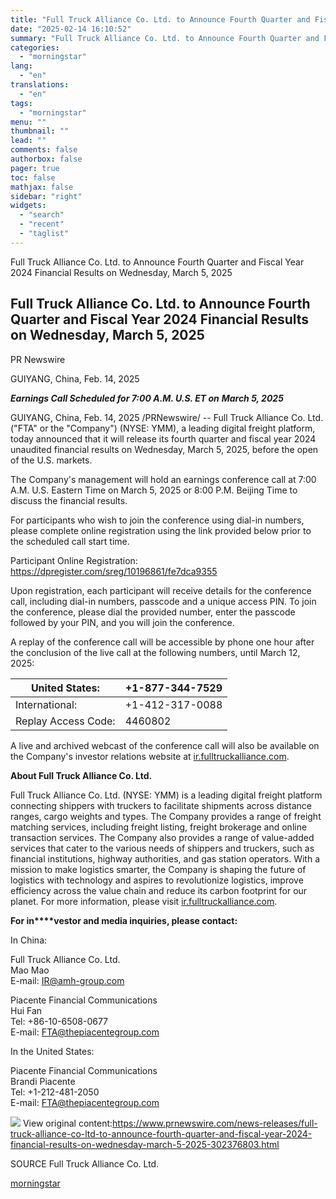 ```yaml
---
title: "Full Truck Alliance Co. Ltd. to Announce Fourth Quarter and Fiscal Year 2024 Financial Results on Wednesday, March 5, 2025"
date: "2025-02-14 16:10:52"
summary: "Full Truck Alliance Co. Ltd. to Announce Fourth Quarter and Fiscal Year 2024 Financial Results on Wednesday, March 5, 2025 Full Truck Alliance Co. Ltd. to Announce Fourth Quarter and Fiscal Year 2024 Financial Results on Wednesday, March 5, 2025 PR Newswire GUIYANG, China, Feb. 14, 2025 Earnings Call Scheduled..."
categories:
  - "morningstar"
lang:
  - "en"
translations:
  - "en"
tags:
  - "morningstar"
menu: ""
thumbnail: ""
lead: ""
comments: false
authorbox: false
pager: true
toc: false
mathjax: false
sidebar: "right"
widgets:
  - "search"
  - "recent"
  - "taglist"
---
```


Full Truck Alliance Co. Ltd. to Announce Fourth Quarter and Fiscal Year 2024 Financial Results on Wednesday, March 5, 2025

Full Truck Alliance Co. Ltd. to Announce Fourth Quarter and Fiscal Year 2024 Financial Results on Wednesday, March 5, 2025
--------------------------------------------------------------------------------------------------------------------------

PR Newswire

GUIYANG, China, Feb. 14, 2025


***Earnings Call Scheduled for 7:00 A.M. U.S. ET on*** ***March 5, 2025***

GUIYANG, China, Feb. 14, 2025 /PRNewswire/ -- Full Truck Alliance Co. Ltd. ("FTA" or the "Company") (NYSE: YMM), a leading digital freight platform, today announced that it will release its fourth quarter and fiscal year 2024 unaudited financial results on Wednesday, March 5, 2025, before the open of the U.S. markets.

The Company's management will hold an earnings conference call at 7:00 A.M. U.S. Eastern Time on March 5, 2025 or 8:00 P.M. Beijing Time to discuss the financial results.

For participants who wish to join the conference using dial-in numbers, please complete online registration using the link provided below prior to the scheduled call start time.

Participant Online Registration:  
<https://dpregister.com/sreg/10196861/fe7dca9355>

Upon registration, each participant will receive details for the conference call, including dial-in numbers, passcode and a unique access PIN. To join the conference, please dial the provided number, enter the passcode followed by your PIN, and you will join the conference.

A replay of the conference call will be accessible by phone one hour after the conclusion of the live call at the following numbers, until March 12, 2025:

| United States: | +1-877-344-7529 |
| --- | --- |
| International: | +1-412-317-0088 |
| Replay Access Code: | 4460802 |

A live and archived webcast of the conference call will also be available on the Company's investor relations website at [ir.fulltruckalliance.com](http://ir.fulltruckalliance.com/).

**About Full Truck Alliance Co. Ltd.**

Full Truck Alliance Co. Ltd. (NYSE: YMM) is a leading digital freight platform connecting shippers with truckers to facilitate shipments across distance ranges, cargo weights and types. The Company provides a range of freight matching services, including freight listing, freight brokerage and online transaction services. The Company also provides a range of value-added services that cater to the various needs of shippers and truckers, such as financial institutions, highway authorities, and gas station operators. With a mission to make logistics smarter, the Company is shaping the future of logistics with technology and aspires to revolutionize logistics, improve efficiency across the value chain and reduce its carbon footprint for our planet. For more information, please visit [ir.fulltruckalliance.com](https://ir.fulltruckalliance.com/).

**For in****vestor and media inquiries, please contact:**

In China:

Full Truck Alliance Co. Ltd.  
Mao Mao  
E-mail: [IR@amh-group.com](mailto:IR@amh-group.com)

Piacente Financial Communications  
Hui Fan  
Tel: +86-10-6508-0677  
E-mail: [FTA@thepiacentegroup.com](mailto:FTA@thepiacentegroup.com)

In the United States:

Piacente Financial Communications  
Brandi Piacente  
Tel: +1-212-481-2050  
E-mail: [FTA@thepiacentegroup.com](mailto:FTA@thepiacentegroup.com)

 ![](https://c212.net/c/img/favicon.png?sn=CN19598&sd=2025-02-14) View original content:<https://www.prnewswire.com/news-releases/full-truck-alliance-co-ltd-to-announce-fourth-quarter-and-fiscal-year-2024-financial-results-on-wednesday-march-5-2025-302376803.html>

SOURCE Full Truck Alliance Co. Ltd.

[morningstar](https://www.morningstar.com/news/pr-newswire/20250214cn19598/full-truck-alliance-co-ltd-to-announce-fourth-quarter-and-fiscal-year-2024-financial-results-on-wednesday-march-5-2025)
